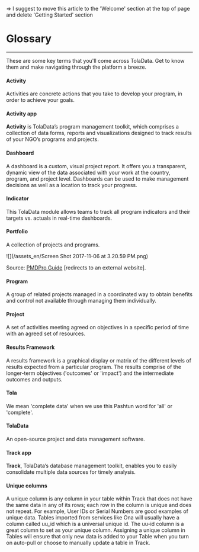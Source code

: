 => I suggest to move this article to the 'Welcome' section at the top of page and delete 'Getting Started' section

# Glossary

---

These are some key terms that you'll come across TolaData. Get to know them and make navigating through the platform a breeze.

#### Activity

Activities are concrete actions that you take to develop your program, in order to achieve your goals.

#### Activity app

**Activity** is TolaData’s program management toolkit, which comprises a collection of data forms, reports and visualizations designed to track results of your NGO’s programs and projects.

#### Dashboard

A dashboard is a custom, visual project report. It offers you a transparent, dynamic view of the data associated with your work at the country, program, and project level. Dashboards can be used to make management decisions as well as a location to track your progress.

#### Indicator

This TolaData module allows teams to track all program indicators and their targets vs. actuals in real-time dashboards.

#### Portfolio

A collection of projects and programs.

![](/assets_en/Screen Shot 2017-11-06 at 3.20.59 PM.png)

Source: [PMDPro Guide](http://www.pm4ngos.com/pmd-pro-guide/) [redirects to an external website].

#### Program

A group of related projects managed in a coordinated way to obtain benefits and control not available through managing them individually.

#### Project

A set of activities meeting agreed on objectives in a specific period of time with an agreed set of resources.

#### Results Framework

A results framework is a graphical display or matrix of the different levels of results expected from a particular program. The results comprise of the longer-term objectives ('outcomes' or 'impact') and the intermediate outcomes and outputs.

#### Tola

We mean 'complete data' when we use this Pashtun word for 'all' or 'complete'.

#### TolaData

An open-source project and data management software.

#### Track app

**Track**, TolaData’s database management toolkit, enables you to easily consolidate multiple data sources for timely analysis.

#### Unique columns

A unique column is any column in your table within Track that does not have the same data in any of its rows; each row in the column is unique and does not repeat. For example, User IDs or Serial Numbers are good examples of unique data. Tables imported from services like Ona will usually have a column called uu\_id which is a universal unique id. The uu-id column is a great column to set as your unique column. Assigning a unique column in Tables will ensure that only new data is added to your Table when you turn on auto-pull or choose to manually update a table in Track.



